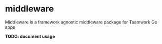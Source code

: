 # middleware

Middleware is a framework agnostic middleware package for Teamwork Go apps

**TODO: document usage**
